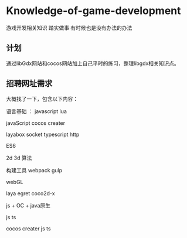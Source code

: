 # Knowledge-of-game-development

游戏开发相关知识
踏实做事  有时候也是没有办法的办法

## 计划

通过libGdx网站和cocos网站加上自己平时的练习，整理libgdx相关知识点。


## 招聘网址需求

大概找了一下，包含以下内容：

语言基础 ： javascript  lua   

javaScript    cocos creater

layabox    socket   typescript   http

ES6

2d  3d 算法

构建工具     webpack       gulp

webGL

laya     egret     coco2d-x

js + OC + java原生

js   ts



cocos creater    js  ts